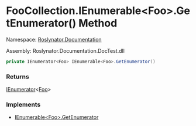 # FooCollection\.IEnumerable\<Foo>\.GetEnumerator\(\) Method

Namespace: [Roslynator.Documentation](../../README.md)

Assembly: Roslynator\.Documentation\.DocTest\.dll

```csharp
private IEnumerator<Foo> IEnumerable<Foo>.GetEnumerator()
```

### Returns

[IEnumerator](https://docs.microsoft.com/en-us/dotnet/api/system.collections.generic.ienumerator-1)\<[Foo](../../Foo/README.md)>

### Implements

* [IEnumerable\<Foo>.GetEnumerator](https://docs.microsoft.com/en-us/dotnet/api/system.collections.generic.ienumerable-1.getenumerator)

